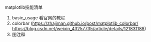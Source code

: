 matplotlib技能清单
1. basic_usage 看官网的教程
2. colorbar  (https://zhajiman.github.io/post/matplotlib_colorbar/  https://blog.csdn.net/weixin_43257735/article/details/121831188)
3. 图注释